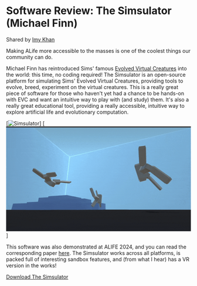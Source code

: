 # Software Review: The Simsulator (Michael Finn)
Shared by [Imy Khan](http://twitter.com/imy_tk)

Making ALife more accessible to the masses is one of the coolest things our community can do.

Michael Finn has reintroduced Sims' famous [Evolved Virtual Creatures](https://karlsims.com/evolved-virtual-creatures.html) into the world: this time, no coding required! The Simsulator is an open-source platform for simulating Sims' Evolved Virtual Creatures, providing tools to evolve, breed, experiment on the virtual creatures. This is a really great piece of software for those who haven't yet had a chance to be hands-on with EVC and want an intuitive way to play with (and study) them. It's also a really great educational tool, providing a really accessible, intuitive way to explore artificial life and evolutionary computation.

[![Simsulator](https://github.com/mycoolfin/the-simsulator/raw/main/Media/ground_trial.gif)]
[![SimsulatorEVCs](https://github.com/mycoolfin/the-simsulator/raw/main/Media/underwater.gif)]

This software was also demonstrated at ALIFE 2024, and you can read the corresponding paper [here](https://direct.mit.edu/isal/proceedings/isal2024/36/84/123510). The Simsulator works across all platforms, is packed full of interesting sandbox features, and (from what I hear) has a VR version in the works!

[Download The Simsulator](https://github.com/mycoolfin/the-simsulator?tab=readme-ov-file)

  

